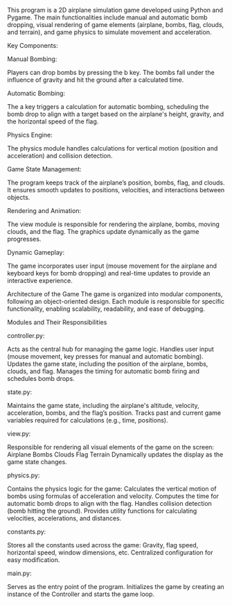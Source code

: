 This program is a 2D airplane simulation game developed using Python and Pygame. The main functionalities include manual and automatic bomb dropping, visual rendering of game elements (airplane, bombs, flag, clouds, and terrain), and game physics to simulate movement and acceleration.

Key Components:

  Manual Bombing:

  Players can drop bombs by pressing the b key. The bombs fall under the influence of gravity and hit the ground after a calculated time.

  Automatic Bombing:

  The a key triggers a calculation for automatic bombing, scheduling the bomb drop to align with a target based on the airplane's height, gravity, and the horizontal speed of the   flag.

  Physics Engine:

  The physics module handles calculations for vertical motion (position and acceleration) and collision detection.

  Game State Management:

  The program keeps track of the airplane’s position, bombs, flag, and clouds. It ensures smooth updates to positions, velocities, and interactions between objects.

  Rendering and Animation:

  The view module is responsible for rendering the airplane, bombs, moving clouds, and the flag. The graphics update dynamically as the game progresses.

  Dynamic Gameplay:

  The game incorporates user input (mouse movement for the airplane and keyboard keys for bomb dropping) and real-time updates to provide an interactive experience.


Architecture of the Game
  The game is organized into modular components, following an object-oriented design. Each module is responsible for specific functionality, enabling scalability, readability, and ease of debugging.

Modules and Their Responsibilities

controller.py:

Acts as the central hub for managing the game logic.
Handles user input (mouse movement, key presses for manual and automatic bombing).
Updates the game state, including the position of the airplane, bombs, clouds, and flag.
Manages the timing for automatic bomb firing and schedules bomb drops.

state.py:

Maintains the game state, including the airplane's altitude, velocity, acceleration, bombs, and the flag’s position.
Tracks past and current game variables required for calculations (e.g., time, positions).

view.py:

Responsible for rendering all visual elements of the game on the screen:
Airplane
Bombs
Clouds
Flag
Terrain
Dynamically updates the display as the game state changes.

physics.py:

Contains the physics logic for the game:
Calculates the vertical motion of bombs using formulas of acceleration and velocity.
Computes the time for automatic bomb drops to align with the flag.
Handles collision detection (bomb hitting the ground).
Provides utility functions for calculating velocities, accelerations, and distances.

constants.py:

Stores all the constants used across the game:
Gravity, flag speed, horizontal speed, window dimensions, etc.
Centralized configuration for easy modification.

main.py:

Serves as the entry point of the program.
Initializes the game by creating an instance of the Controller and starts the game loop.
